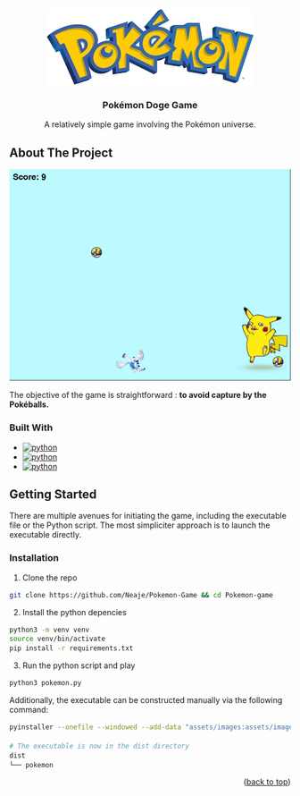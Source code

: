 <!-- PROJECT LOGO -->
<br />
<div align="center">
  <a href="https://github.com/Neaje/Pokemon-Game">
    <img src="assets/readme_img/logo.png" alt="Logo" width="370" height="136">
  </a>

<h3 align="center">Pokémon Doge Game</h3>

 <p align="center">
    A relatively simple game involving the Pokémon universe.
 </p>
</div>


## About The Project

[![Product Name Screen Shot][product-screenshot]](https://github.com/Neaje/Pokemon-Game)

The objective of the game is straightforward : **to avoid capture by the Pokéballs.**

### Built With

* [![python][python]][python-url]
* [![python][pygame]][pygame-url]
* [![python][pyinstaller]][pyinstaller-url]

## Getting Started

There are multiple avenues for initiating the game, including the executable file or the Python script. The most simpliciter approach is to launch the executable directly. 

### Installation 
1. Clone the repo
```sh
git clone https://github.com/Neaje/Pokemon-Game && cd Pokemon-game
```
2. Install the python depencies 
```sh
python3 -m venv venv
source venv/bin/activate
pip install -r requirements.txt
```
3. Run the python script and play
```sh 
python3 pokemon.py
```

Additionally, the executable can be constructed manually via the following command:
```sh
pyinstaller --onefile --windowed --add-data "assets/images:assets/images" pokemon.py

# The executable is now in the dist directory
dist
└── pokemon 
```

<p align="right">(<a href="#readme-top">back to top</a>)</p>


[python]: https://img.shields.io/badge/python-0769AD?style=for-the-badge&logo=python
[pygame]: https://img.shields.io/badge/pygame-0769AD?style=for-the-badge&logo=python
[python-url]: https://www.python.org/
[pygame-url]: https://www.pygame.org/news
[pyinstaller]: https://img.shields.io/badge/pyinstaller-0769AD?style=for-the-badge&logo=python
[pyinstaller-url]: https://pypi.org/project/pyinstaller/
[product-screenshot]: assets/readme_img/product-screenshot.png
